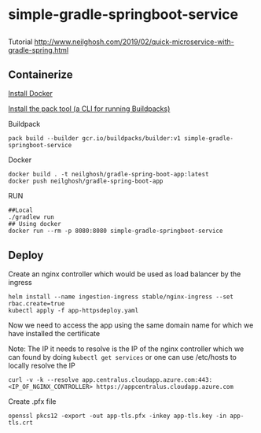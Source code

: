 # simple-gradle-springboot-service

##
Tutorial
http://www.neilghosh.com/2019/02/quick-microservice-with-gradle-spring.html

## Containerize 

[Install Docker](https://store.docker.com/search?type=edition&offering=community)

[Install the pack tool (a CLI for running Buildpacks)](https://buildpacks.io/docs/install-pack/)

Buildpack

```
pack build --builder gcr.io/buildpacks/builder:v1 simple-gradle-springboot-service
```

Docker

```
docker build . -t neilghosh/gradle-spring-boot-app:latest
docker push neilghosh/gradle-spring-boot-app
```

RUN 
```
##Local
./gradlew run 
## Using docker
docker run --rm -p 8080:8080 simple-gradle-springboot-service 
```


## Deploy

Create an nginx controller which would be used as load balancer by the ingress 

```
helm install --name ingestion-ingress stable/nginx-ingress --set rbac.create=true
kubectl apply -f app-httpsdeploy.yaml
```
Now we need to access the app using the same domain name for which we have installed the certificate

Note: The IP it needs to resolve is the IP of the nginx controller which we can found by doing ```kubectl get services``` or one can use /etc/hosts to locally resolve the IP 
```
curl -v -k --resolve app.centralus.cloudapp.azure.com:443:<IP_OF_NGINX_CONTROLLER> https://appcentralus.cloudapp.azure.com
```
Create .pfx file 
```
openssl pkcs12 -export -out app-tls.pfx -inkey app-tls.key -in app-tls.crt
```

